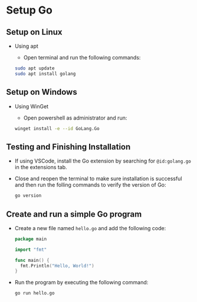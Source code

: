 # Setup Go

## Setup on Linux

- Using apt

  - Open terminal and run the following commands:

  ```bash
  sudo apt update
  sudo apt install golang
  ```

## Setup on Windows

- Using WinGet

  - Open powershell as administrator and run:
  
  ```bash
  winget install -e --id GoLang.Go
  ```

## Testing and Finishing Installation

- If using VSCode, install the Go extension by searching for `@id:golang.go` in the extensions tab.

- Close and reopen the terminal to make sure installation is successful and then run the folling commands to verify the version of Go:

  ```bash
  go version
  ```

## Create and run a simple Go program

- Create a new file named `hello.go` and add the following code:

  ```go
  package main

  import "fmt"

  func main() {
    fmt.Println("Hello, World!")
  }
  ```

- Run the program by executing the following command:

  ```bash
  go run hello.go
  ```
